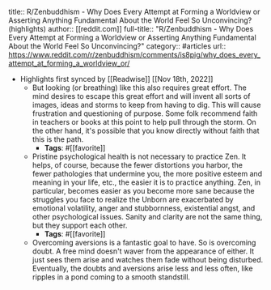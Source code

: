 title:: R/Zenbuddhism - Why Does Every Attempt at Forming a Worldview or Asserting Anything Fundamental About the World Feel So Unconvincing? (highlights)
author:: [[reddit.com]]
full-title:: "R/Zenbuddhism - Why Does Every Attempt at Forming a Worldview or Asserting Anything Fundamental About the World Feel So Unconvincing?"
category:: #articles
url:: https://www.reddit.com/r/zenbuddhism/comments/is8pig/why_does_every_attempt_at_forming_a_worldview_or/

- Highlights first synced by [[Readwise]] [[Nov 18th, 2022]]
	- But looking (or breathing) like this also requires great effort.  The mind desires to escape this great effort and will invent all sorts of images, ideas and storms to keep from having to dig.  This will cause frustration and questioning of purpose.  Some folk recommend faith in teachers or books at this point to help pull through the storm.  On the other hand, it's possible that you know directly without faith that this is the path.
		- **Tags**: #[[favorite]]
	- Pristine psychological health is not necessary to practice Zen. It helps, of course, because the fewer distortions you harbor, the fewer pathologies that undermine you, the more positive esteem and meaning in your life, etc., the easier it is to practice anything. Zen, in particular, becomes easier as you become more sane because the struggles you face to realize the Unborn are exacerbated by emotional volatility, anger and stubbornness, existential angst, and other psychological issues. Sanity and clarity are not the same thing, but they support each other.
		- **Tags**: #[[favorite]]
	- Overcoming aversions is a fantastic goal to have. So is overcoming doubt. A free mind doesn't waver from the appearance of either. It just sees them arise and watches them fade without being disturbed. Eventually, the doubts and aversions arise less and less often, like ripples in a pond coming to a smooth standstill.
